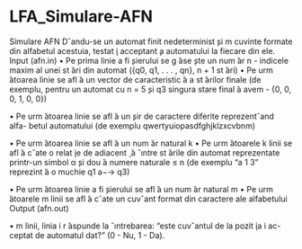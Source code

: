 # LFA_Simulare-AFN

Simulare AFN
Dˆandu-se un automat finit nedeterminist  ̧si m cuvinte formate din alfabetul
acestuia, testat ̧i acceptant ̧a automatului la fiecare din ele.
Input (afn.in)
• Pe prima linie a fi ̧sierului se g ̆ase ̧ste un num ̆ar n - indicele maxim al unei
st ̆ari din automat ({q0, q1, . . . , qn}, n + 1 st ̆ari)
• Pe urm ̆atoarea linie se afl ̆a un vector de caracteristic ̆a a st ̆arilor finale (de
exemplu, pentru un automat cu n = 5  ̧si q3 singura stare final ̆a avem -
{0, 0, 0, 1, 0, 0})

• Pe urm ̆atoarea linie se afl ̆a un  ̧sir de caractere diferite reprezentˆand alfa-
betul automatului (de exemplu qwertyuiopasdfghjklzxcvbnm)

• Pe urm ̆atoarea linie se afl ̆a un num ̆ar natural k
• Pe urm ̆atoarele k linii se afl ̆a cˆate o relat ̧ie de adiacent ̧ ̆a ˆıntre st ̆arile din
automat reprezentate printr-un simbol α  ̧si dou ̆a numere naturale ≤ n (de
exemplu “a 1 3” reprezint ̆a o muchie q1
a−→ q3)

• Pe urm ̆atoarea linie a fi ̧sierului se afl ̆a un num ̆ar natural m
• Pe urm ̆atoarele m linii se afl ̆a cˆate un cuvˆant format din caractere ale
alfabetului
Output (afn.out)

• m linii, linia i r ̆aspunde la ˆıntrebarea: “este cuvˆantul de la pozit ̧ia i ac-
ceptat de automatul dat?” (0 - Nu, 1 - Da).
